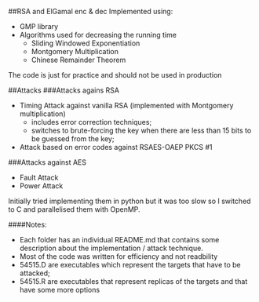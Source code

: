 ##RSA and ElGamal enc & dec
Implemented using:
- GMP library
- Algorithms used for decreasing the running time
   - Sliding Windowed Exponentiation
   - Montgomery Multiplication
   - Chinese Remainder Theorem
   
The code is just for practice and should not be used in production

##Attacks
###Attacks agains RSA
- Timing Attack against vanilla RSA (implemented with Montgomery multiplication)
   - includes error correction techniques;
   - switches to brute-forcing the key when there are less than 15 bits to be guessed from the key;
- Attack based on error codes against RSAES-OAEP PKCS #1

###Attacks against AES
- Fault Attack
- Power Attack

Initially tried implementing them in python but it was too slow so I switched to C and parallelised them with OpenMP.

####Notes:
- Each folder has an individual README.md that contains some description about the implementation / attack technique.
- Most of the code was written for efficiency and not readbility
- 54515.D are executables which represent the targets that have to be attacked;
- 54515.R are executables that represent replicas of the targets and that have some more options
